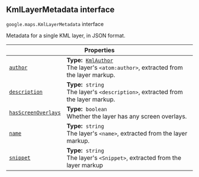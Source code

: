 
<devsite-heading text=" KmlLayerMetadata interface" for="KmlLayerMetadata" level="h2" link="" toc="" back-to-top=""><h2 id="KmlLayerMetadata" is-upgraded="">KmlLayerMetadata interface</h2></devsite-heading>
<p>
<code translate="no" dir="ltr"><span itemprop="path">google.maps</span>.<span itemprop="name">KmlLayerMetadata</span></code>
interface
</p>
<p>Metadata for a single KML layer, in JSON format.</p>
<div class="devsite-table-wrapper"><table class="properties responsive" summary="interface KmlLayerMetadata - Properties">
<thead>
<tr><th colspan="2">Properties</th>
</tr></thead>
<tbody>
<tr id="KmlLayerMetadata.author">
<td itemprop="property"><code translate="no" dir="ltr"><a class="secret-link" href="#KmlLayerMetadata.author"><span>author</span></a></code></td>
<td><div><strong>Type:</strong>&nbsp; <code translate="no" dir="ltr"><a href="KmlAuthor.md">KmlAuthor</a></code></div>
<div class="desc">The layer's <code translate="no" dir="ltr">&lt;atom:author&gt;</code>, extracted from the layer markup.</div></td>
</tr>
<tr id="KmlLayerMetadata.description">
<td itemprop="property"><code translate="no" dir="ltr"><a class="secret-link" href="#KmlLayerMetadata.description"><span>description</span></a></code></td>
<td><div><strong>Type:</strong>&nbsp; <code translate="no" dir="ltr">string</code></div>
<div class="desc">The layer's <code translate="no" dir="ltr">&lt;description&gt;</code>, extracted from the layer markup.</div></td>
</tr>
<tr id="KmlLayerMetadata.hasScreenOverlays">
<td itemprop="property"><code translate="no" dir="ltr"><a class="secret-link" href="#KmlLayerMetadata.hasScreenOverlays"><span>hasScreenOverlays</span></a></code></td>
<td><div><strong>Type:</strong>&nbsp; <code translate="no" dir="ltr">boolean</code></div>
<div class="desc">Whether the layer has any screen overlays.</div></td>
</tr>
<tr id="KmlLayerMetadata.name">
<td itemprop="property"><code translate="no" dir="ltr"><a class="secret-link" href="#KmlLayerMetadata.name"><span>name</span></a></code></td>
<td><div><strong>Type:</strong>&nbsp; <code translate="no" dir="ltr">string</code></div>
<div class="desc">The layer's <code translate="no" dir="ltr">&lt;name&gt;</code>, extracted from the layer markup.</div></td>
</tr>
<tr id="KmlLayerMetadata.snippet">
<td itemprop="property"><code translate="no" dir="ltr"><a class="secret-link" href="#KmlLayerMetadata.snippet"><span>snippet</span></a></code></td>
<td><div><strong>Type:</strong>&nbsp; <code translate="no" dir="ltr">string</code></div>
<div class="desc">The layer's <code translate="no" dir="ltr">&lt;Snippet&gt;</code>, extracted from the layer markup</div></td>
</tr>
</tbody>
</table></div>
